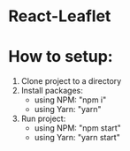 # React-Leaflet

# How to setup:

1. Clone project to a directory
2. Install packages:
   - using NPM: "npm i"
   - using Yarn: "yarn"
3. Run project:
   - using NPM: "npm start"
   - using Yarn: "yarn start"
